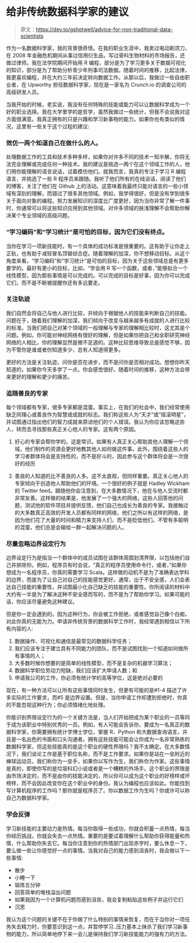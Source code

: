 # 给非传统数据科学家的建议

> 原文：<https://dev.to/gshotwell/advice-for-non-traditional-data-scientists>

作为一名数据科学家，我的背景很奇怪。在我的职业生涯中，我卖过电动剃须刀，在 2008 年金融危机期间从事过信用衍生品，写过骨科生物材料的市场报告，还做过律师。我在法学院期间开始用 R 编程，部分是为了学习更多关于数据可视化的知识，部分是为了帮助分析青少年刑事司法数据。随着时间的推移，比起法律，我更喜欢编程，并在大约三年前决定转向数据工作。从那以后，我做过一些自由职业者，在 Upworthy 担任数据科学家，现在是一家名为 Crunch.io 的调查公司的高级研发人员。

当我开始的时候，老实说，我没有任何特殊的技能或能力可以让数据科学成为一个好的职业选择。我在大学里学的是哲学，虽然我做过一些统计，但我不会说我对这方面很满意。我真正拥有的只是兴趣和学习新事物的能力。如果你也有类似的情况，这里有一些关于这个过程的建议:

### 效仿一两个知道自己在做什么的人。

处理数据工作的工具和技术多种多样，如果你对许多不同的技术一知半解，你将无法完全理解或完成任何一种技术。我的建议是挑选一两个在这个领域工作的人，他们用你能理解的语言说话，试着模仿他们。就我而言，我真的专注于学习 R 编程语言，并挑选了一些 R 程序员来跟随。我听了他们所有的在线谈话，阅读了他们的博客，关注了他们在 Github 上的活动。这意味着我最终只能对语言的一些小领域有深刻的理解，而错过了很多其他领域。例如，我学得很好，但是没有学到很多关于面向对象的编程。努力发展知识的深度比广度更好，因为当你非常了解一件事时，你通常可以将这些知识应用到其他领域。对许多领域的肤浅理解不会帮助你解决某个专业领域的高级问题。

### “学习编码”和“学习统计”是可怕的目标，因为它们没有终点。

当你在学习一项新技能时，有一个具体的成功标准是很重要的。这有助于让你走上正轨，也有助于减轻冒名顶替综合症。随着理解的加深，你不想移动目标。从这个角度来看，“学习编码”和“学习统计”是可怕的目标，因为关于这些领域总是有更多要学的。最好有更小的目标，比如，“学会用 R 写一个函数，或者，”能够拟合一个线性模型，因为那些事情是可以完成的。可以完成的目标是好事，因为你可以完成它们，而不是不断被提醒你还有多远要走。

### 关注轨迹

我们自然会将自己与他人进行比较，并倾向于根据他人的技能来判断自己的技能。问题在于，随着我们理解的加深，我们倾向于改变与越来越多有成就的人进行比较的标准。当我们把自己对某个领域的一般理解与专家的理解相比较时，这尤其是个问题。例如，你可能对神经网络有很好的理解，但是如果你把自己和全职研究神经网络的人相比，你的理解显然是微不足道的。这种比较思维导致总是感觉不够，因为不管你是谁或者你知道多少，总有人知道得更多。

更好的方法是关注轨迹。问你是否在进步，而不是问你是否相对成功。想想你昨天知道的，如果你今天多学了一点，你会感觉很好。随着时间的推移，这种方法会带来更好的理解和更少的痛苦。

### 追随善良的专家

每个领域都有专家，很多专家都是混蛋。事实上，在我们的社会中，我们经常使用缺乏同理心或善良作为智慧或成就的标志。我们称这些人为“天才”或“摇滚明星”，并试图通过指出他们的智力成就来原谅他们的个人错误。我认为你应该忽略这些人，转而去寻找那些真正关心他人的专家。这有两个原因。

1.  好心的专家会帮你学的。这是常识。如果有人真正关心帮助其他人理解一个领域，他们制作的资源会更好地教其他人如何做这件事。此外，围绕着这些人的学习者群体将会是支持性的，而不是好斗的，因此参与这个群体将会是一次很好的经历

2.  善良的人知道的比不善良的人多。这不太直观，但同样重要。真正关心他人的专家倾向于创造他人帮助他们的环境。一个很好的例子就是 Hadley Wickham 的 Twitter feed。跟随他你会注意到，在大多数情况下，他在与他人交流时都非常友善。这样做的结果是，他发展了一个强大的网络，这些人回答他的问题，测试他的软件项目并提供反馈，他们自己也成长为善良的专家。我接触过的大多数真正高效的开发人员都有同样的网络，他们之所以有这样的网络，是因为他们花了大量的时间和精力来支持人们，而不是贬低他们。不管有多聪明的混蛋，他们总是会输给一群一起解决问题的人。

### 尽量忽略边界设定行为

边界设定行为是指当一个群体中的成员试图在该群体周围划清界限，以包括他们自己并排除你。例如，程序员有时会说，“真正的程序员使用命令行，或者，”如果你想成为一名程序员，你真的需要学习 Scala。这样做的动机不是为了准确表达学科的边界，而是为了让自己对自己的技能感觉更好。通常，出于不安全感，人们会表达自己技能的重要性，并试图最小化自己缺乏的技能的重要性。你所阅读的材料中大约有一半是为了解决这种不安全感而写的，而不是为了帮助你学习。如果可能的话，你应该尽量避免这种建议。

但是你一定会遇到的。因为这种行为，你会被工作拒绝，或者感觉自己像个白痴，对此你真的无能为力。申请非传统背景的数据科学工作时，我经常遇到相信以下所有内容的人:

1.  数据操作、可视化和通信是最常见的数据科学任务；
2.  我们应该专注于建立具有不同能力的团队，而不是试图找到一个知道如何做所有事情的人；
3.  大多数时候你想要的是简单的线性模型，而不是复杂的机器学习算法；
4.  数据科学职位劳动力短缺，我们应该扩大申请人数；和
5.  申请我公司的工作，你必须有统计学的高等学位，这是绝对必要的

现在，有一种方法可以让所有这些事情同时发生，但更有可能的是#1-4 描述了许多实际的工作要求，而#5 是边界设置。但是，当你申请工作却遭到拒绝时，你真的不能忽视这种行为；你必须情绪化地处理。

你能识别界限设定行为的一个关键方法是，当人们开始把成为某个职业的一员等同于成为该职业中特别优秀的一员。例如，有人可能会告诉你，要成为一名真正的数据科学家，你需要拥有统计学博士学位，掌握 R、Python 和大数据查询语言，并且是一名出色的书面和口头沟通者。拥有这些技能可能会让你成为一名非常熟练的数据科学家，但这些技能真的是这个职业的硬性界限吗？我不太确定。在大多数情况下，我们谈论工作是基于职位名称，而不是工作要求。如果你是站在一垒附近的棒球运动员，我们称你为一垒手，如果你以写作为生，我们称你为作家。这些事情是真的，即使你写的是垃圾科幻小说或者是一个糟糕的外场手。这个职业的界限是由市场决定的，而不是由你的技能决定的，所以你可以成为这个职业的好榜样或坏榜样，而不会因此改变你在这个职业中的身份。我认为编程也应该如此。你能找到写计算机程序的工作吗？那你就是程序员了。你以数据工作为生吗？你或许可以称自己为数据科学家。

### 学会反弹

学习新技能的主要动力是热情。每当你取得一些成功，你就会积蓄一点热情，每当你经历挑战，你就会失去一点热情。重要的是要试着理解什么帮助你获得能量和热情，什么帮助你失去它。每当你注意到你的热情部门出现赤字时，要么休息一下，要么做一些让你感觉好一点的事情。当我对自己的能力感到沮丧时，我会做以下一些事情:

*   散步
*   小睡一下
*   锻炼五分钟
*   回答简单的堆栈溢出问题
*   如果我因为一个计算机问题而感到沮丧，我会复制粘贴这些例子并运行它们
*   沉思

我认为这个问题的关键不在于你做了什么特别的事情来恢复，而在于当你对一项任务失去精力时，你要意识到这一点，并暂停学习..压力基本上抹杀了我们学习新事物的能力，所以简单地停下来一会儿是保持我们学习新技能能力的强有力的方法。